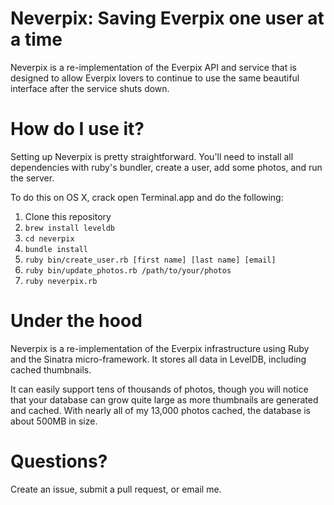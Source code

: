 Neverpix: Saving Everpix one user at a time
===========================================

Neverpix is a re-implementation of the Everpix API and service
that is designed to allow Everpix lovers to continue to use
the same beautiful interface after the service shuts down.

How do I use it?
================

Setting up Neverpix is pretty straightforward. You'll need to
install all dependencies with ruby's bundler, create a user,
add some photos, and run the server.

To do this on OS X, crack open Terminal.app and do the following:

1. Clone this repository
2. ```brew install leveldb```
3. ```cd neverpix```
4. ```bundle install```
5. ```ruby bin/create_user.rb [first name] [last name] [email]```
6. ```ruby bin/update_photos.rb /path/to/your/photos```
7. ```ruby neverpix.rb```

Under the hood
==============

Neverpix is a re-implementation of the Everpix infrastructure
using Ruby and the Sinatra micro-framework. It stores all data
in LevelDB, including cached thumbnails.

It can easily support tens of thousands of photos, though you
will notice that your database can grow quite large as more
thumbnails are generated and cached. With nearly all of my
13,000 photos cached, the database is about 500MB in size.

Questions?
==========

Create an issue, submit a pull request, or email me.
